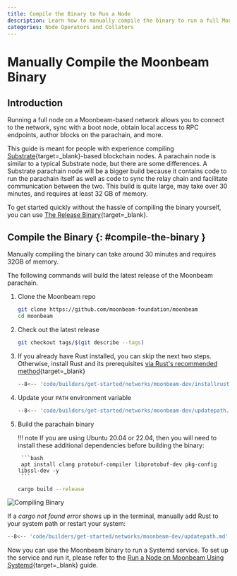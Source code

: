 ```yaml
---
title: Compile the Binary to Run a Node
description: Learn how to manually compile the binary to run a full Moonbeam node. Compiling the binary can take around 30 minutes and requires at least 32GB of memory.
categories: Node Operators and Collators
---
```


# Manually Compile the Moonbeam Binary

## Introduction

Running a full node on a Moonbeam-based network allows you to connect to the network, sync with a boot node, obtain local access to RPC endpoints, author blocks on the parachain, and more.

This guide is meant for people with experience compiling [Substrate](https://docs.polkadot.com/){target=\_blank}-based blockchain nodes. A parachain node is similar to a typical Substrate node, but there are some differences. A Substrate parachain node will be a bigger build because it contains code to run the parachain itself as well as code to sync the relay chain and facilitate communication between the two. This build is quite large, may take over 30 minutes, and requires at least 32 GB of memory.

To get started quickly without the hassle of compiling the binary yourself, you can use [The Release Binary](/node-operators/networks/run-a-node/systemd/){target=\_blank}.

## Compile the Binary {: #compile-the-binary }

Manually compiling the binary can take around 30 minutes and requires 32GB of memory.

The following commands will build the latest release of the Moonbeam parachain.

1. Clone the Moonbeam repo

    ```bash
    git clone https://github.com/moonbeam-foundation/moonbeam
    cd moonbeam
    ```

2. Check out the latest release

    ```bash
    git checkout tags/$(git describe --tags)
    ```

3. If you already have Rust installed, you can skip the next two steps. Otherwise, install Rust and its prerequisites [via Rust's recommended method](https://www.rust-lang.org/tools/install){target=\_blank}

    ```bash
    --8<-- 'code/builders/get-started/networks/moonbeam-dev/installrust.md'
    ```

4. Update your `PATH` environment variable

    ```bash
    --8<-- 'code/builders/get-started/networks/moonbeam-dev/updatepath.md'
    ```

5. Build the parachain binary

    !!! note
        If you are using Ubuntu 20.04 or 22.04, then you will need to install these additional dependencies before building the binary:

        ```bash
        apt install clang protobuf-compiler libprotobuf-dev pkg-config libssl-dev -y 
        ```

    ```bash
    cargo build --release
    ```

![Compiling Binary](/images/node-operators/networks/run-a-node/compile-binary/full-node-binary-1.webp)

If a _cargo not found error_ shows up in the terminal, manually add Rust to your system path or restart your system:

```bash
--8<-- 'code/builders/get-started/networks/moonbeam-dev/updatepath.md'
```

Now you can use the Moonbeam binary to run a Systemd service. To set up the service and run it, please refer to the [Run a Node on Moonbeam Using Systemd](/node-operators/networks/run-a-node/systemd/){target=\_blank} guide.

